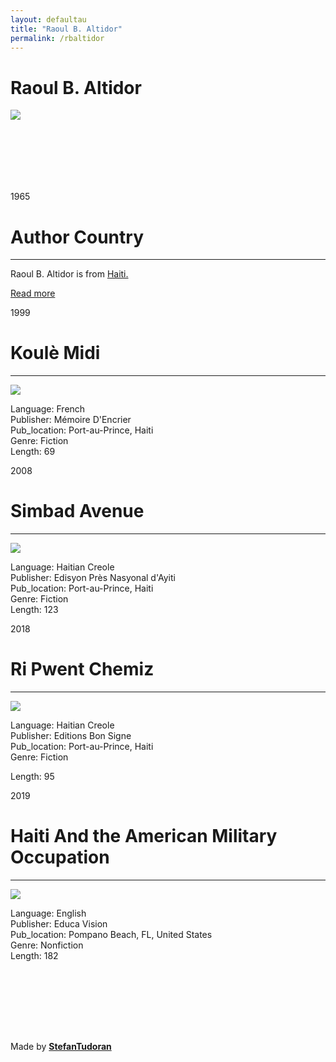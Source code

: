 ```yaml
---
layout: defaultau
title: "Raoul B. Altidor"
permalink: /rbaltidor
---
```

<!-- partial:index.partial.html -->
<div class="content">
    <h1>Raoul B. Altidor</h1>
    <div class="quote">
        <div><img src="http://ile-en-ile.org/wp-content/uploads/2021/01/Raoul-Altidor.jpg" class="logo"></div>
    </div>
    <div class="timeline">
        <div style="padding-bottom:100px;"></div>
        <div class="block">
            <div class="date right"><p class="right">1965</p></div>
            <div class="dot"></div>
            <div class="left first">
            <div class="author_country">
                <h1>Author Country</h1><hr>
          <div class="aclocation">  <p>Raoul B. Altidor is from <a href="http://localhost:4000/5">Haiti.</a></p></div>
              <div class="acreadmore">  <a href="https://ht.wikipedia.org/wiki/Raoul_Altidor" target="_blank">Read more</a></div>
            </div>
            </div>
        </div>
        <div class="block">
            <div class="date left"><p class="left hide">1999</p></div>
            <div class="dot"></div>
            <div class="left">
                <h1>Koulè Midi</h1><hr>
                <p><img src="https://m.media-amazon.com/images/I/711JAMZETGL._SX304_BO1,204,203,200_.gif"></p>
                <p>
                Language: French<br/>
                Publisher: Mémoire D'Encrier<br/>
                Pub_location: Port-au-Prince, Haiti<br/>
                Genre: Fiction<br/>
                Length: 69</p>
            </div>
        </div>
        <div class="block">
            <div class="date right"><p class="right hide">2008</p></div>
            <div class="dot"></div>
            <div class="right">
                <h1>Simbad Avenue</h1><hr>
                <p><img src="https://i.gr-assets.com/images/S/compressed.photo.goodreads.com/books/1450744329l/28262678.jpg"></p>
                <p>Language: Haitian Creole<br/>
                Publisher: Edisyon Près Nasyonal d'Ayiti<br/>
                Pub_location: Port-au-Prince, Haiti<br/>
                Genre: Fiction<br/>
                Length: 123</p>
            </div>
        </div>
        <div class="block">
            <div class="date left"><p class="left hide">2018</p></div>
            <div class="dot"></div>
            <div class="left hide">
                <h1>Ri Pwent Chemiz</h1><hr>
                <p><img src="https://m.media-amazon.com/images/I/510rjJ8bY0L._SY369_BO1,204,203,200_.jpg"></p>
                <p>Language: Haitian Creole<br/>
                Publisher: Editions Bon Signe<br/>
                Pub_location: Port-au-Prince, Haiti<br/>
                Genre: Fiction<br/></p>
                Length: 95</p>
            </div>
        </div>
        <div class="block">
            <div class="date right"><p class="right hide">2019</p></div>
            <div class="dot"></div>
            <div class="right hide">
                <h1>Haiti And the American Military Occupation</h1><hr>
                <p><img src="https://images-na.ssl-images-amazon.com/images/I/91L4B7vtEFL.jpg"></p>
                <p>Language: English<br/>
                Publisher: Educa Vision<br/>
                Pub_location: Pompano Beach, FL, United States<br/>
                Genre: Nonfiction<br/>
                Length: 182</p>
            </div>
        </div>
        <div style="padding-bottom:100px;"></div>
    </div>
    <div id="footer">
        <p id="copyright">Made by&nbsp;<strong><a href="https://www.linkedin.com/in/nicolae-stefan-tudoran-b02291127/" target="_blank">StefanTudoran</a></strong></p>
    </div>
</div>
